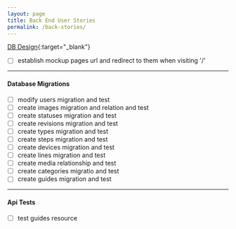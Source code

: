 ```yaml
---
layout: page
title: Back End User Stories
permalink: /back-stories/
---
```


[DB Design](http://dbdesigner.net/designer/schema/89573){:target="_blank"}

- [ ] establish mockup pages url and redirect to them when visiting '/'

---

#### Database Migrations
- [ ] modify users migration and test
- [ ] create images migration and relation and test
- [ ] create statuses migration and test
- [ ] create revisions migration and test
- [ ] create types migration and test
- [ ] create steps migration and test
- [ ] create devices migration and test
- [ ] create lines migration and test
- [ ] create media relationship and test
- [ ] create categories migratio and test
- [ ] create guides migration and test

---

#### Api Tests
- [ ] test guides resource